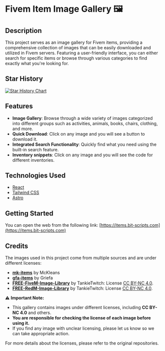 # Fivem Item Image Gallery 🖼️

## Description

This project serves as an image gallery for Fivem items, providing a comprehensive collection of images that can be easily downloaded and utilized in Fivem servers. Featuring a user-friendly interface, you can either search for specific items or browse through various categories to find exactly what you're looking for.

## Star History

[![Star History Chart](https://api.star-history.com/svg?repos=bitc0de/fivem-items-gallery&type=Date)](https://www.star-history.com/#bitc0de/fivem-items-gallery&Date)

## Features

- **Image Gallery**: Browse through a wide variety of images categorized into different groups such as activities, animals, books, chairs, clothing, and more.
- **Quick Download**: Click on any image and you will see a button to download it.
- **Integrated Search Functionality**: Quickly find what you need using the built-in search feature.
- **Inventory snippets**: Click on any image and you will see the code for different inventories.

## Technologies Used

- [React](https://reactjs.org/)
- [Tailwind CSS](https://tailwindcss.com/)
- [Astro](https://astro.build/)

## Getting Started

You can open the web from the following link:
[https://items.bit-scripts.com](https://items.bit-scripts.com)

## Credits

The images used in this project come from multiple sources and are under different licenses:

- **[mk-items](https://github.com/McKleans-Scripts)** by McKleans
- **[gfa-items](https://github.com/Griefa/gfa-items)** by Griefa
- **[FREE-FiveM-Image-Library](https://github.com/TankieTwitch/FREE-FiveM-Image-Library)** by TankieTwitch: License [CC BY-NC 4.0](https://creativecommons.org/licenses/by-nc/4.0/).
- **[FREE-RedM-Image-Library](https://github.com/TankieTwitch/FREE-RedM-Image-Library/)** by TankieTwitch: License [CC BY-NC 4.0](https://creativecommons.org/licenses/by-nc/4.0/).

⚠ **Important Note:** 
- This gallery contains images under different licenses, including **CC BY-NC 4.0** and others.
- **You are responsible for checking the license of each image before using it.**
- If you find any image with unclear licensing, please let us know so we can take appropriate action.

For more details about the licenses, please refer to the original repositories.
